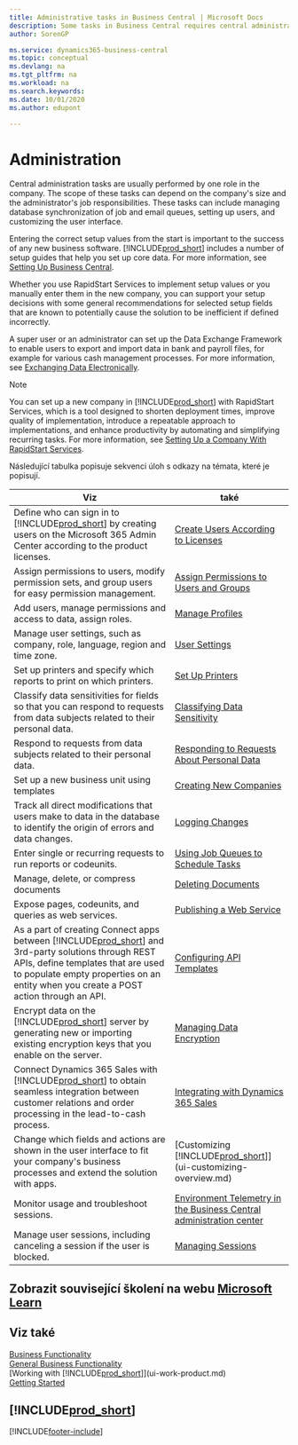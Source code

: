 ```yaml
---
title: Administrative tasks in Business Central | Microsoft Docs
description: Some tasks in Business Central requires central administration and setup. See what they are and learn what to do.
author: SorenGP

ms.service: dynamics365-business-central
ms.topic: conceptual
ms.devlang: na
ms.tgt_pltfrm: na
ms.workload: na
ms.search.keywords:
ms.date: 10/01/2020
ms.author: edupont

---
```

# Administration

Central administration tasks are usually performed by one role in the company. The scope of these tasks can depend on the company's size and the administrator's job responsibilities. These tasks can include managing database synchronization of job and email queues, setting up users, and customizing the user interface.

Entering the correct setup values from the start is important to the success of any new business software. [!INCLUDE[prod_short](includes/prod_short.md)] includes a number of setup guides that help you set up core data. For more information, see [Setting Up Business Central](setup.md).

Whether you use RapidStart Services to implement setup values or you manually enter them in the new company, you can support your setup decisions with some general recommendations for selected setup fields that are known to potentially cause the solution to be inefficient if defined incorrectly.

A super user or an administrator can set up the Data Exchange Framework to enable users to export and import data in bank and payroll files, for example for various cash management processes. For more information, see [Exchanging Data Electronically](across-data-exchange.md).

> [!NOTE]
> You can set up a new company in [!INCLUDE[prod_short](includes/prod_short.md)] with RapidStart Services, which is a tool designed to shorten deployment times, improve quality of implementation, introduce a repeatable approach to implementations, and enhance productivity by automating and simplifying recurring tasks. For more information, see [Setting Up a Company With RapidStart Services](admin-set-up-a-company-with-rapidstart.md).

Následující tabulka popisuje sekvenci úloh s odkazy na témata, které je popisují.

| **Viz** | **také** |
|------------|-------------|  
| Define who can sign in to [!INCLUDE[prod_short](includes/prod_short.md)] by creating users on the Microsoft 365 Admin Center according to the product licenses. | [Create Users According to Licenses](ui-how-users-permissions.md) |
| Assign permissions to users, modify permission sets, and group users for easy permission management. | [Assign Permissions to Users and Groups](ui-how-users-permissions.md) |
| Add users, manage permissions and access to data, assign roles. | [Manage Profiles](admin-users-profiles-roles.md) |
| Manage user settings, such as company, role, language, region and time zone. | [User Settings](admin-manage-user-settings-preferences.md) |
| Set up printers and specify which reports to print on which printers. | [Set Up Printers](ui-specify-printer-selection-reports.md) |
| Classify data sensitivities for fields so that you can respond to requests from data subjects related to their personal data. | [Classifying Data Sensitivity](admin-classifying-data-sensitivity.md) |
| Respond to requests from data subjects related to their personal data. | [Responding to Requests About Personal Data](admin-responding-to-requests-about-personal-data.md) |
| Set up a new business unit using templates | [Creating New Companies](about-new-company.md) |
| Track all direct modifications that users make to data in the database to identify the origin of errors and data changes. | [Logging Changes](across-log-changes.md) |
| Enter single or recurring requests to run reports or codeunits. | [Using Job Queues to Schedule Tasks](admin-job-queues-schedule-tasks.md) |
| Manage, delete, or compress documents | [Deleting Documents](admin-manage-documents.md) |
| Expose pages, codeunits, and queries as web services. | [Publishing a Web Service](across-how-publish-web-service.md) |
| As a part of creating Connect apps between [!INCLUDE[prod_short](includes/prod_short.md)] and 3rd-party solutions through REST APIs, define templates that are used to populate empty properties on an entity when you create a POST action through an API. | [Configuring API Templates](admin-configuring-api-template.md) |
| Encrypt data on the [!INCLUDE[prod_short](includes/prod_short.md)] server by generating new or importing existing encryption keys that you enable on the server. | [Managing Data Encryption](admin-manage-data-encryption.md) |
| Connect Dynamics 365 Sales with [!INCLUDE[prod_short](includes/prod_short.md)] to obtain seamless integration between customer relations and order processing in the lead-to-cash process. | [Integrating with Dynamics 365 Sales](admin-prepare-dynamics-365-for-sales-for-integration.md) |
| Change which fields and actions are shown in the user interface to fit your company's business processes and extend the solution with apps. | [Customizing [!INCLUDE[prod_short](includes/prod_short.md)]](ui-customizing-overview.md) |
| Monitor usage and troubleshoot sessions. | [Environment Telemetry in the Business Central administration center](/dynamics365/business-central/dev-itpro/administration/tenant-admin-center-telemetry) |
| Manage user sessions, including canceling a session if the user is blocked. | [Managing Sessions](/dynamics365/business-central/dev-itpro/administration/tenant-admin-center-environments#managing-sessions) |

## Zobrazit související školení na webu [Microsoft Learn](/learn/paths/deploy-configure-dynamics-365-business-central/)

## Viz také

[Business Functionality](across-business-functionality.md)  
[General Business Functionality](ui-across-business-areas.md)  
[Working with [!INCLUDE[prod_short](includes/prod_short.md)]](ui-work-product.md)  
[Getting Started](product-get-started.md)

## [!INCLUDE[prod_short](includes/free_trial_md.md)]


[!INCLUDE[footer-include](includes/footer-banner.md)]